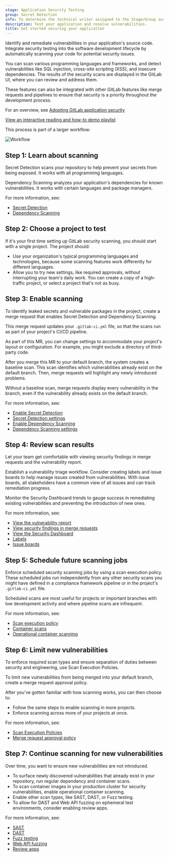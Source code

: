 ```yaml
---
stage: Application Security Testing
group: Secret Detection
info: To determine the technical writer assigned to the Stage/Group associated with this page, see https://handbook.gitlab.com/handbook/product/ux/technical-writing/#assignments
description: Test your application and resolve vulnerabilities.
title: Get started securing your application
---
```


Identify and remediate vulnerabilities in your application's source code.
Integrate security testing into the software development lifecycle
by automatically scanning your code for potential security issues.

You can scan various programming languages and frameworks,
and detect vulnerabilities like SQL injection, cross-site scripting (XSS),
and insecure dependencies. The results of the security scans are displayed in the GitLab UI,
where you can review and address them.

These features can also be integrated with other GitLab features like merge requests
and pipelines to ensure that security is a priority throughout the development process.

<i class="fa fa-youtube-play youtube" aria-hidden="true"></i>
For an overview, see [Adopting GitLab application security](https://www.youtube.com/watch?v=5QlxkiKR04k)

<i class="fa fa-youtube-play youtube" aria-hidden="true"></i>
[View an interactive reading and how-to demo playlist](https://www.youtube.com/playlist?list=PL05JrBw4t0KrUrjDoefSkgZLx5aJYFaF9)

This process is part of a larger workflow:

![Workflow](img/get_started_app_sec_v16_11.png)

## Step 1: Learn about scanning

Secret Detection scans your repository to help prevent your secrets from being exposed.
It works with all programming languages.

Dependency Scanning analyzes your application's dependencies for known vulnerabilities.
It works with certain languages and package managers.

For more information, see:

- [Secret Detection](secret_detection/_index.md)
- [Dependency Scanning](dependency_scanning/_index.md)

## Step 2: Choose a project to test

If it's your first time setting up GitLab security scanning, you should start with a single project.
The project should:

- Use your organization's typical programming languages and technologies,
  because some scanning features work differently for different languages.
- Allow you to try new settings, like required approvals, without interrupting your team's daily work.
  You can create a copy of a high-traffic project, or select a project that's not as busy.

## Step 3: Enable scanning

To identify leaked secrets and vulnerable packages in the project,
create a merge request that enables Secret Detection and Dependency Scanning.

This merge request updates your `.gitlab-ci.yml` file, so that the scans
run as part of your project's CI/CD pipeline.

As part of this MR, you can change settings to accommodate your project's layout or configuration.
For example, you might exclude a directory of third-party code.

After you merge this MR to your default branch, the system creates a baseline scan.
This scan identifies which vulnerabilities already exist on the default branch.
Then, merge requests will highlight any newly introduced problems.

Without a baseline scan, merge requests display every vulnerability in the branch,
even if the vulnerability already exists on the default branch.

For more information, see:

- [Enable Secret Detection](secret_detection/pipeline/_index.md#getting-started)
- [Secret Detection settings](secret_detection/pipeline/configure.md)
- [Enable Dependency Scanning](dependency_scanning/_index.md#getting-started)
- [Dependency Scanning settings](dependency_scanning/_index.md#available-cicd-variables)

## Step 4: Review scan results

Let your team get comfortable with viewing security findings in merge requests
and the vulnerability report.

Establish a vulnerability triage workflow. Consider creating labels and issue boards
to help manage issues created from vulnerabilities. With issue boards, all stakeholders
have a common view of all issues and can track remediation progress.

Monitor the Security Dashboard trends to gauge success in remediating existing vulnerabilities
and preventing the introduction of new ones.

For more information, see:

- [View the vulnerability report](vulnerability_report/_index.md)
- [View security findings in merge requests](detect/security_scanning_results.md)
- [View the Security Dashboard](security_dashboard/_index.md)
- [Labels](../project/labels.md)
- [Issue boards](../project/issue_board.md)

## Step 5: Schedule future scanning jobs

Enforce scheduled security scanning jobs by using a scan execution policy.
These scheduled jobs run independently from any other security scans you
might have defined in a compliance framework pipeline or in the project's `.gitlab-ci.yml` file.

Scheduled scans are most useful for projects or important branches with
low development activity and where pipeline scans are infrequent.

For more information, see:

- [Scan execution policy](policies/scan_execution_policies.md)
- [Container scans](container_scanning/_index.md)
- [Operational container scanning](../clusters/agent/vulnerabilities.md)

## Step 6: Limit new vulnerabilities

To enforce required scan types and ensure separation of duties between security and engineering,
use Scan Execution Policies.

To limit new vulnerabilities from being merged into your default branch,
create a merge request approval policy.

After you've gotten familiar with how scanning works, you can then choose to:

- Follow the same steps to enable scanning in more projects.
- Enforce scanning across more of your projects at once.

For more information, see:

- [Scan Execution Policies](policies/scan_execution_policies.md)
- [Merge request approval policy](policies/_index.md)

## Step 7: Continue scanning for new vulnerabilities

Over time, you want to ensure new vulnerabilities are not introduced.

- To surface newly discovered vulnerabilities that already exist in your repository,
  run regular dependency and container scans.
- To scan container images in your production cluster for security vulnerabilities,
  enable operational container scanning.
- Enable other scan types, like SAST, DAST, or Fuzz testing.
- To allow for DAST and Web API fuzzing on ephemeral test environments,
  consider enabling review apps.

For more information, see:

- [SAST](sast/_index.md)
- [DAST](dast/_index.md)
- [Fuzz testing](coverage_fuzzing/_index.md)
- [Web API fuzzing](api_fuzzing/_index.md)
- [Review apps](../../ci/review_apps/_index.md)
